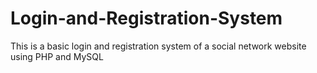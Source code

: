 # Login-and-Registration-System
This is a basic login and registration system of a social network website using PHP and MySQL
